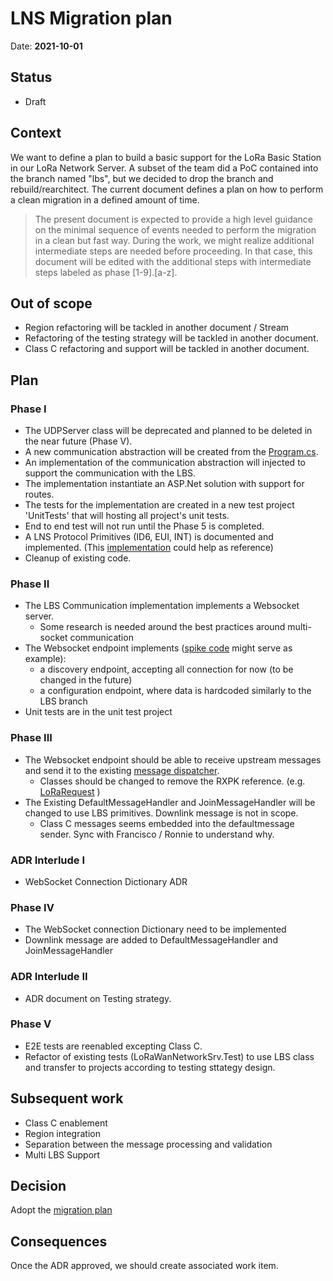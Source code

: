 # LNS Migration plan

Date: **2021-10-01**

## Status

- Draft

## Context

We want to define a plan to build a basic support for the LoRa Basic Station in our LoRa Network Server. A subset of the team did a PoC contained into the branch named "lbs", but we decided to drop the branch and rebuild/rearchitect. The current document defines a plan on how to perform a clean migration in a defined amount of time.

> The present document is expected to provide a high level guidance on the minimal sequence of events needed to perform the migration in a clean but fast way. During the work, we might realize additional intermediate steps are needed before proceeding. In that case, this document will be edited with the additional steps with intermediate steps labeled as phase [1-9].[a-z].

## Out of scope

- Region refactoring will be tackled in another document / Stream
- Refactoring of the testing strategy will be tackled in another document.
- Class C refactoring and support will be tackled in another document.

## Plan

### Phase I

- The UDPServer class will be deprecated and planned to be deleted in the near future (Phase V).
- A new communication abstraction will be created from the [Program.cs](https://github.com/Azure/iotedge-lorawan-starterkit/blob/dev/LoRaEngine/modules/LoRaWanNetworkSrvModule/LoRaWanNetworkSrvModule/Program.cs).
- An implementation of the communication abstraction will injected to support the communication with the LBS.
- The implementation instantiate an ASP.Net solution with support for routes.
- The tests for the implementation are created in a new test project 'UnitTests' that will hosting all project's unit tests.
- End to end test will not run until the Phase 5 is completed.
- A LNS Protocol Primitives (ID6, EUI, INT) is documented and implemented. (This [implementation](https://github.com/lorabasics/basicstation/blob/master/src/rt.h) could help as reference)
- Cleanup of existing code.

### Phase II

- The LBS Communication implementation implements a Websocket server.
  - Some research is needed around the best practices around multi-socket communication
- The Websocket endpoint implements ([spike code](https://github.com/Azure/iotedge-lorawan-starterkit/blob/lbs/LoRaEngine/modules/LoRaWanNetworkSrvModule/LoRaWan.NetworkServer/BasicStation/WebSocketServer/LnsController.cs) might serve as example):
  - a discovery endpoint, accepting all connection for now (to be changed in the future)
  - a configuration endpoint, where data is hardcoded similarly to the LBS branch
- Unit tests are in the unit test project

### Phase III

- The Websocket endpoint should be able to receive upstream messages and send it to the existing [message dispatcher](https://github.com/Azure/iotedge-lorawan-starterkit/blob/dev/LoRaEngine/modules/LoRaWanNetworkSrvModule/LoRaWan.NetworkServer/MessageDispatcher.cs).
  - Classes should be changed to remove the RXPK reference. (e.g. [LoRaRequest](https://github.com/Azure/iotedge-lorawan-starterkit/blob/dev/LoRaEngine/modules/LoRaWanNetworkSrvModule/LoRaWan.NetworkServer/LoRaRequest.cs) )
- The Existing DefaultMessageHandler and JoinMessageHandler will be changed to use LBS primitives. Downlink message is not in scope.
  - Class C messages seems embedded into the defaultmessage sender. Sync with Francisco / Ronnie to understand why.

### ADR Interlude I

- WebSocket Connection Dictionary ADR

### Phase IV

- The WebSocket connection Dictionary need to be implemented
- Downlink message are added to DefaultMessageHandler and JoinMessageHandler

### ADR Interlude II

- ADR document on Testing strategy.

### Phase V

- E2E tests are reenabled excepting Class C.
- Refactor of existing tests (LoRaWanNetworkSrv.Test) to use LBS class and transfer to projects according to testing sttategy design.

## Subsequent work

- Class C enablement
- Region integration
- Separation between the message processing and validation
- Multi LBS Support

## Decision

Adopt the [migration plan](#plan)

## Consequences

Once the ADR approved, we should create associated work item.

